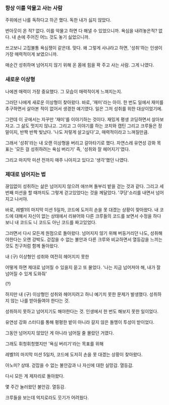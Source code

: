 
### 항상 이를 악물고 사는 사람
주위에선 나를 독하다고 하곤 했다. 독한 내가 싫지 않았다.

번아웃이 온 적? 없다.  이를 악물고 하면 다 해낼 수 있었으니까. 욕심을 내려놓은적? 없다. 내 손에 주어진 어느 것도 놓기 싫었으니까.

쓰고보니 고집불통 욕심쟁이 같은데. 맞다. 왜 그렇게 사냐라고 하면, '성취'하는 인생이 가장 매력적이게 보였으니까.

매순간 성취하며 넘어지지 않기 위해 온 몸에 힘을 꽉 주고 사는 사람.  그게 나였다.

### 새로운 이상형

나에겐 매력이 가장 중요했다. 그 모습이 매력적이게 느껴지는지.

그러던 나에게 새로운 이상형이 찾아왔다. 바로, '재미'라는 아이. 한 번도 일에서 재미를 추구하면서 살아본 적이 없어서 생경한 얘기였다. 일은 그저 성취를 위한 대상이었기에.

그런데 이 곳에서는 자꾸만 '재미'를 이야기하는 것이다. 재밌게 평생 코딩하면서 살아보자고. 그 삶도 멋지지 않냐고. 그리고 그 이야기를 하는 코치와 캡틴 그리고 크루들은 정말이지, 반짝 반짝 빛났다. '나도 저렇게 살고싶다'고, 매력적이라고 느껴질만큼.

그래서 '성취'라는 내 오랜 이상형을 버리고 갈아타기로 했다. 자연스레 유연성 강화 목표는 '모든 걸 성취하려는 욕심 버리기' 즉, '성취와 잘 헤어지기'였다. 

그리고 마지막 미션 전까지 매주 나아지고 있다고 '생각'했던 나였다.

### 제대로 넘어지는 법

끊임없이 성취하는 삶은 넘어지지 않으려 애쓰며 돌부리 밭을 걷는 것과 같다. 그리고 세번째 미션을 할 때까지도 그렇게 걷고있었다는 것을 께달았다. '쿠당'소리를 내면서 넘어지고 나서야.

바로, 레벨1의 마지막 미션 5일차, 코드에 도저히 손을 못 대겠는 상황이 찾아왔다. 내 코드에 대해서 자신이 없는 상태에서 리뷰어와 다른 크루들의 코드를 보면서 수정을 하다보니 내 코드도 니 코드도 아닌 코드를 짜고있었다.

그러면서 다시 모든게 원점으로 돌아왔다. 넘어지지 않기 위해 버둥거리던 나도, 성취해야한다는 오랜 강박도. 걷잡을 수 없는 불안과 다른 크루와 비교하면서 열등감을 느끼는 것도 친구처럼 함께 돌아왔다.

내 (구) 이상형인 성취와 여전히 헤어지지 못한

어떻게 하면 제대로 넘어질 수 있을지 묻고 또 물었다. 
'나는 지금 넘어져야 해, 내가 잘 넘어질 수 있게 도와줘'


(?)

하지만 내 (구) 이상형인 성취와 헤어지려고 하니 예기치 못한 문제가 발생했다. 성취하지 않는 나를 받아들여야 한다는 것.

성취하지 못하고 넘어지기도 해야한다는 것. 인생에서 한 번도 해보지 못한 일이었다.


유연성 강화 스터디를 통해 평평한 밭이 아니라 갈지 않은 돌멩이 투성이 받이었다.

그동안 넘어지지 않았던 게 아니라 넘어질 줄 몰랐던 거였다.


그래도 휘청휘청했지만 '욕심 버리기'라는 목표를 위해

레벨1의 마지막 미션 5일차, 코드에 도저히 손을 못 대겠는 상황이 찾아왔다.

아노미? 상태. 걷잡을 수 없는 불안감과 나 자신에 대한 실망감. 열등감.


다시 모든 게 제자리로 돌아왔다.

몇 주간 눌러왔던 불안감. 열등감. 


크루들을 보는데 억지로라도 웃기가 어려웠다.
